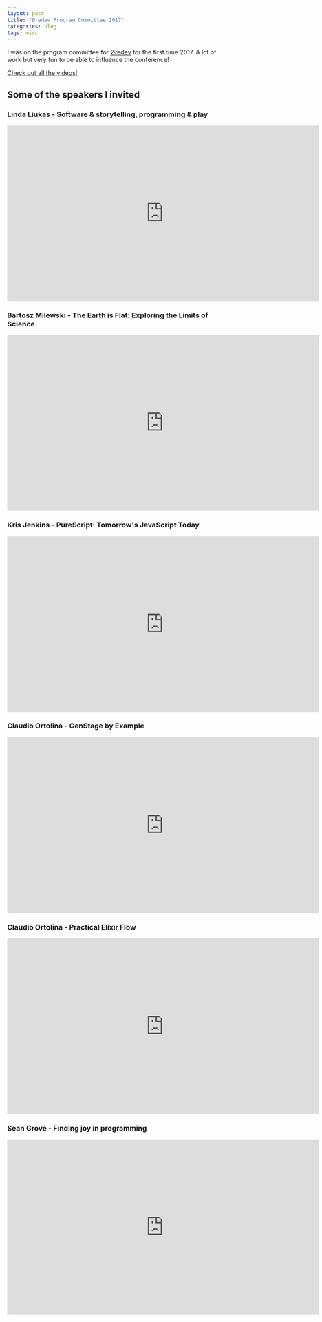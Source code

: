 ```yaml
---
layout: post
title: "Øredev Program Committee 2017"
categories: blog
tags: misc
---
```


I was on the program committee for [Øredev](http://www.oredev.org) for the first time 2017. A lot of work but very fun to be able to influence the conference!

[Check out all the videos!](https://vimeo.com/oredev)

## Some of the speakers I invited

### Linda Liukas - Software &amp; storytelling, programming &amp; play
<iframe src="https://player.vimeo.com/video/242040149?color=ffffff" width="725" height="408" frameborder="0" webkitallowfullscreen mozallowfullscreen allowfullscreen></iframe>

### Bartosz Milewski - The Earth is Flat: Exploring the Limits of Science
<iframe src="https://player.vimeo.com/video/242784236?color=ffffff" width="725" height="408" frameborder="0" webkitallowfullscreen mozallowfullscreen allowfullscreen></iframe>

### Kris Jenkins - PureScript: Tomorrow&#039;s JavaScript Today
<iframe src="https://player.vimeo.com/video/243148125?color=ffffff" width="725" height="408" frameborder="0" webkitallowfullscreen mozallowfullscreen allowfullscreen></iframe>

### Claudio Ortolina - GenStage by Example
<iframe src="https://player.vimeo.com/video/242232144?color=ffffff" width="725" height="408" frameborder="0" webkitallowfullscreen mozallowfullscreen allowfullscreen></iframe>

### Claudio Ortolina - Practical Elixir Flow
<iframe src="https://player.vimeo.com/video/242450155?color=ffffff" width="725" height="408" frameborder="0" webkitallowfullscreen mozallowfullscreen allowfullscreen></iframe>

### Sean Grove - Finding joy in programming
<iframe src="https://player.vimeo.com/video/242081961?color=ffffff" width="725" height="408" frameborder="0" webkitallowfullscreen mozallowfullscreen allowfullscreen></iframe>